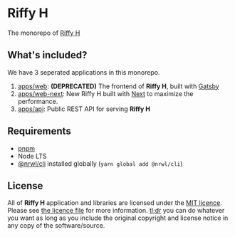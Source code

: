 Riffy H
=======

The monorepo of [Riffy H](https://h.rayriffy.com)

What's included?
----------------

We have 3 seperated applications in this monorepo.

1. [apps/web](apps/web): **(DEPRECATED)** The frontend of **Riffy H**, built with [Gatsby](https://gatsbyjs.org/)
2. [apps/web-next](apps/web-next): New Riffy H built with [Next](https://nextjs.org) to maximize the performance.
3. [apps/api](apps/api): Public REST API for serving **Riffy H**

Requirements
------------

- [pnpm](https://pnpm.io/)
- Node LTS
- [@nrwl/cli](https://nx.dev/react) installed globally (`yarn global add @nrwl/cli`)

License
-------

All of **Riffy H** application and libraries are licensed under the [MIT licence](https://opensource.org/licenses/MIT). Please see [the licence file](LICENCE) for more information. [tl;dr](https://tldrlegal.com/license/mit-license) you can do whatever you want as long as you include the original copyright and license notice in any copy of the software/source.
